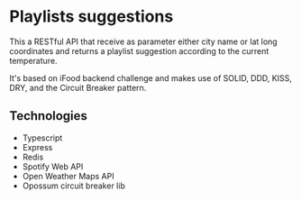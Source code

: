 # Playlists suggestions

This a RESTful API that receive as parameter either city name or lat long coordinates and returns a playlist suggestion according to the current temperature.  

It's based on iFood backend challenge and makes use of SOLID, DDD, KISS, DRY, and the Circuit Breaker pattern.

## Technologies

* Typescript
* Express
* Redis
* Spotify Web API
* Open Weather Maps API
* Opossum circuit breaker lib

